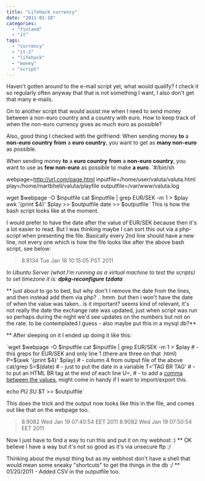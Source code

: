 ```yaml
---
title: "Lifehack currency"
date: "2011-01-18"
categories: 
  - "finland"
  - "it"
tags: 
  - "currency"
  - "it-2"
  - "lifehack"
  - "money"
  - "script"
---
```


Haven't gotten around to the e-mail script yet, what would qualify? I check it so regularly often anyway that that is not something I want, I also don't get that many e-mails.

On to another script that would assist me when I need to send money between a non-euro country and a country with euro. How to keep track of when the non-euro currency gives as much euro as possible?

Also, good thing I checked with the girlfriend: When sending money **to** a **non-euro country** **from** a **euro country**, you want to get as **many non-euro** as possible.

When sending money **to** a **euro country** **from** a **non-euro country**, you want to use as **few non-euro** as possible to make **a euro**. `#/bin/sh

webpage=http://url.com/page.html inputfile=/home/user/valuta/valuta.html play=/home/martbhell/valuta/playfile outputfile=/var/www/valuta.log

wget $webpage -O $inputfile cat $inputfile | grep EUR/SEK -m 1 > $play awk '{print $4}' $play >> $outputfile date >> $outputfile` This is how the bash script looks like at the moment.

I would prefer to have the date after the value of EUR/SEK because then it's a lot easier to read. But I was thinking maybe I can sort this out via a php-script when presenting the file. Basically every 2nd line should have a new line, not every one which is how the file looks like after the above bash script, see below:

> 8.9134 Tue Jan 18 10:15:05 PST 2011

_In Ubuntu Server (what I'm running as a virtual machine to test the scripts) to set timezone it is: **dpkg-reconfigure tzdata**_

\*\* just about to go to bed, but why don't I remove the date from the lines, and then instead add them via php? .. hmm. but then i won't have the date of when the value was taken.. is it important? seems kind of relevant, it's not really the date the exchange rate was updated, just when script was run so perhaps during the night we'd see updates on the numbers but not on the rate. to be contemplated I guess - also maybe put this in a mysql db?\*\*

\*\* After sleeping on it I ended up doing it like this:

`wget $webpage -O $inputfile cat $inputfile | grep EUR/SEK -m 1 > $play # - this greps for EUR/SEK and only line 1 (there are three on that .html) P=$(awk '{print $4}' $play) # - column 4 from output file of the above cat/grep S=$(date) # - just to put the date in a variable T='TAG BR TAG' # - to put an HTML BR tag at the end of each line U=, # - to add a [comma between the values](http://en.wikipedia.org/wiki/Comma-separated_values), might come in handy if I want to import/export this.

echo $P$U $S$U $T >> $outputfile`

This does the trick and the output now looks like this in the file, and comes out like that on the webpage too.

> 8.9082 Wed Jan 19 07:40:54 EET 2011 8.9082 Wed Jan 19 07:50:54 EET 2011

Now I just have to find a way to run this and put it on my webhost :) \*\* OK believe I have a way but it's not so good as it's via unsecure ftp :/

Thinking about the mysql thing but as my webhost don't have a shell that would mean some sneaky "shortcuts" to get the things in the db :/ \*\* 01/20/2011 - Added CSV in the outputfile too.
